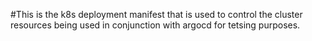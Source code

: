 #This is the k8s deployment manifest that is used to control the cluster resources being used in conjunction with argocd for tetsing purposes.
